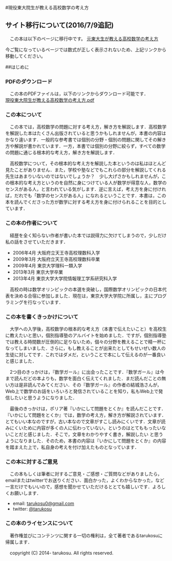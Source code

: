 #現役東大院生が教える高校数学の考え方
## サイト移行について(2016/7/9追記)
　この本は以下のページに移行中です。
[元東大生が教える高校数学の考え方](http://tarukosu.hatenablog.com/entry/2016/07/08/123511)

今ご覧になっているページでは数式が正しく表示されないため、上記リンクから移動してください。

##はじめに
### PDFのダウンロード
　この本のPDFファイルは，以下のリンクからダウンロード可能です．  
[現役東大院生が教える高校数学の考え方.pdf](https://github.com/tarukosu/math-book/raw/master/_tex/%E7%8F%BE%E5%BD%B9%E6%9D%B1%E5%A4%A7%E9%99%A2%E7%94%9F%E3%81%8C%E6%95%99%E3%81%88%E3%82%8B%E9%AB%98%E6%A0%A1%E6%95%B0%E5%AD%A6%E3%81%AE%E8%80%83%E3%81%88%E6%96%B9.pdf)

### この本について
　この本では，高校数学の問題に対する考え方，解き方を解説します．高校数学を解説した本はたくさん出版されていると思うかもしれませんが，本書の内容はかなり違います．一般的な参考書では個別の分野・個別の問題に関してその解き方や解説が書かれています．一方，本書では個別の分野に絞らず，すべての数学の問題に通じる根本的な考え方，解き方を解説します．

　高校数学について，その根本的な考え方を解説した本というのは私はほとんど見たことがありません．また，学校や塾などでもこれらの部分を解説してくれる先生はあまりいないのではないでしょうか？　少し大げさかもしれませんが，この根本的な考え方というのを自然に身につけている人が数学が得意な人，数学のセンスがある人，と言われている気がします．逆に言えば，考え方を身に付ければ，だれでも「数学のセンスがある人」になれるということです．本書は，この本を読んでくださった方が数学に対する考え方を身に付けられることを目的としています．

### この本の作者について
　経歴を全く知らない作者が書いた本では説得力に欠けてしまうので，少しだけ私の話をさせていただきます．

- 2006年4月 大阪府立天王寺高校理数科入学
- 2009年3月 大阪府立天王寺高校理数科卒業
- 2009年4月 東京大学理科一類入学
- 2013年3月 東京大学卒業
- 2013年4月 東京大学大学院情報理工学系研究科入学


　高校の時は数学オリンピックの本選を突破し，国際数学オリンピックの日本代表を決める合宿に参加しました．現在は，東京大学大学院に所属し，主にプログラミングを行なっています．


### この本を書くきっかけについて
　大学への入学後，高校数学の根本的な考え方（本書で伝えたいこと）を高校生に教えたいと思い，個別指導塾のアルバイトを始めました．ですが，個別指導塾では教える時間数が圧倒的に足りないため，個々の分野を教えることで精一杯になってしまいました．さらに，もし教えることが出来たとしてもせいぜい数人の生徒に対してです．これではダメだ，ということで本にして伝えるのが一番良いと感じました．

　2つ目のきっかけは，『数学ガール』に出会ったことです．『数学ガール』は今まで読んだどの本よりも，数学を面白く伝えてくれました．まだ読んだことの無い方は是非読んでみてください．その『数学ガール』の作者の結城浩さんが，Web上で数学のお話をいろいろと発信されていることを知り，私もWeb上で発信したいと思うようになりました．

　最後のきっかけは，ポリア著『いかにして問題をとくか』を読んだことです．『いかにして問題をとくか』では，数学の考え方，解き方が解説されています．とてもいい本なのですが，古い本なので文章がすこし読みにくいです．文章が読みにくいために内容が多くの人に伝わっていない，というのはとてももったいないことだと感じました．そこで，文章をわかりやすく書き，解説したい
と思うようになりました．そのため，本書の内容は『いかにして問題をとくか』の内容を踏まえた上で，私自身の考えを付け加えたものとなっています．

### この本に対するご意見
　この本もしくは筆者に対するご意見・ご感想・ご質問などがありましたら，emailまたはtwitterでお送りください．面白かった，よくわからなかった，など一言だけでもいいので，感想を聞かせていただけるととても嬉しいです．よろしくお願いします．

- email: tarukosu0@gmail.com
- twitter: [@tarukosu](https://twitter.com/tarukosu)

### この本のライセンスについて
　著作権並びにコンテンツに関する一切の権利は，全て著者であるtarukosuに帰属します．

　copyright (C) 2014- tarukosu. All rights reserved.
